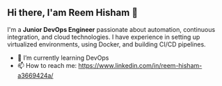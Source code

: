 ## Hi there, I'am Reem Hisham 👋



I'm a **Junior DevOps Engineer** passionate about automation, continuous integration,
and cloud technologies. I have experience in setting up virtualized environments, using Docker,
and building CI/CD pipelines.


- 🌱 I’m currently learning DevOps 
- 📫 How to reach me: https://www.linkedin.com/in/reem-hisham-a3669424a/



